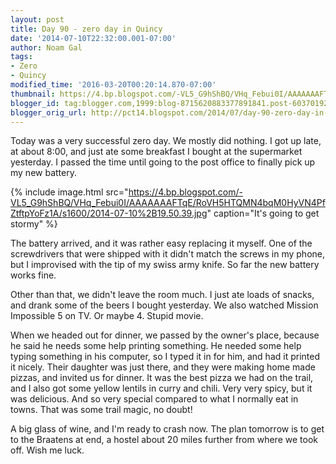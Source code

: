 ```yaml
---
layout: post
title: Day 90 - zero day in Quincy
date: '2014-07-10T22:32:00.001-07:00'
author: Noam Gal
tags:
- Zero
- Quincy
modified_time: '2016-03-20T00:20:14.870-07:00'
thumbnail: https://4.bp.blogspot.com/-VL5_G9hShBQ/VHq_Febui0I/AAAAAAAFTqE/RoVH5HTQMN4bqM0HyVN4PfZtftpYoFz1A/s72-c/2014-07-10%2B19.50.39.jpg
blogger_id: tag:blogger.com,1999:blog-8715620883377891841.post-6037019292572059678
blogger_orig_url: http://pct14.blogspot.com/2014/07/day-90-zero-day-in-quincy.html
---
```


Today was a very successful zero day. We mostly did nothing. I got up late, at about 8:00, and just ate some breakfast I bought at the supermarket yesterday. I passed the time until going to the post office to finally pick up my new battery.

{% include image.html src="https://4.bp.blogspot.com/-VL5_G9hShBQ/VHq_Febui0I/AAAAAAAFTqE/RoVH5HTQMN4bqM0HyVN4PfZtftpYoFz1A/s1600/2014-07-10%2B19.50.39.jpg" caption="It's going to get stormy" %}

The battery arrived, and it was rather easy replacing it myself. One of the screwdrivers that were shipped with it didn't match the screws in my phone, but I improvised with the tip of my swiss army knife. So far the new battery works fine.

Other than that, we didn't leave the room much. I just ate loads of snacks, and drank some of the beers I bought yesterday. We also watched Mission Impossible 5 on TV. Or maybe 4. Stupid movie.

When we headed out for dinner, we passed by the owner's place, because he said he needs some help printing something. He needed some help typing something in his computer, so I typed it in for him, and had it printed it nicely. Their daughter was just there, and they were making home made pizzas, and invited us for dinner. It was the best pizza we had on the trail, and I also got some yellow lentils in curry and chili. Very very spicy, but it was delicious. And so very special compared to what I normally eat in towns. That was some trail magic, no doubt!

A big glass of wine, and I'm ready to crash now. The plan tomorrow is to get to the Braatens at end, a hostel about 20 miles further from where we took off. Wish me luck.
